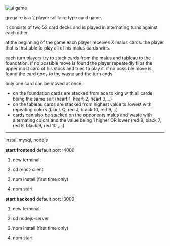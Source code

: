 ![ui game](https://user-images.githubusercontent.com/39095721/131256257-0c655946-4b3d-4d20-bbd2-ea65f2614418.JPG)


gregaire is a 2 player solitaire type card game.

it consists of two 52 card decks and is played in alternating turns against each other.

at the beginning of the game each player receives X malus cards. the player that is first able to play all of his malus cards wins.

each turn players try to stack cards from the malus and tableau to the foundation. if no possible move is found the player repeatedly flips the upper most card of his stock and tries to play it. if no possible move is found the card goes to the waste and the turn ends.

only one card can be moved at once.

- on the foundation cards are stacked from ace to king with all cards being the same suit (heart 1, heart 2, heart 3,...)
- on the tableau cards are stacked from highest value to lowest with repeating colors (black Q, red J, black 10, red 9,...)
- cards can also be stacked on the opponents malus and waste with alternating colors and the value being 1 higher OR lower (red 8, black 7, red 8, black 9, red 10 ,...)



_______
install mysql, nodejs



<b>start frontend</b> default port :4000

1) new terminal:

2) cd react-client

3) npm install (first time only)

4) npm start
  

<b>start backend</b> default port :3000

1) new terminal:

2) cd nodejs-server

3) npm install (first time only)

4) npm start
